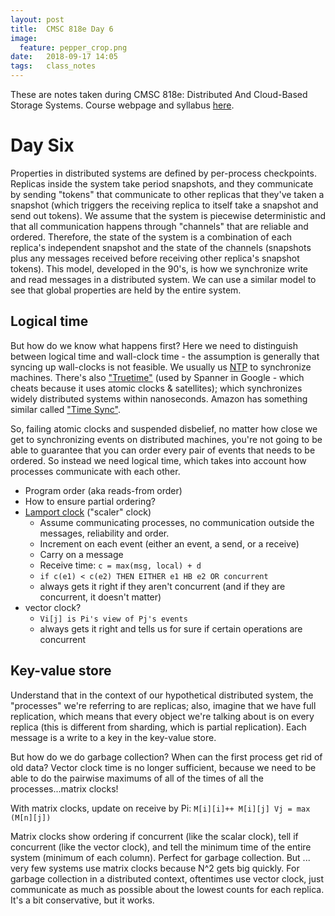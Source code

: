 ```yaml
---
layout: post
title:  CMSC 818e Day 6
image:
  feature: pepper_crop.png
date:   2018-09-17 14:05
tags:   class_notes
---
```


These are notes taken during CMSC 818e: Distributed And Cloud-Based Storage Systems. Course webpage and syllabus [here](http://triffid.cs.umd.edu/818/).

# Day Six

Properties in distributed systems are defined by per-process checkpoints. Replicas inside the system take period snapshots, and they communicate by sending "tokens" that communicate to other replicas that they've taken a snapshot (which triggers the receiving replica to itself take a snapshot and send out tokens). We assume that the system is piecewise deterministic and that all communication happens through "channels" that are reliable and ordered. Therefore, the state of the system is a combination of each replica's independent snapshot and the state of the channels (snapshots plus any messages received before receiving other replica's snapshot tokens). This model, developed in the 90's, is how we synchronize write and read messages in a distributed system. We can use a similar model to see that global properties are held by the entire system.

## Logical time

But how do we know what happens first? Here we need to distinguish between logical time and wall-clock time - the assumption is generally that syncing up wall-clocks is not feasible. We usually us [NTP](https://en.wikipedia.org/wiki/Network_Time_Protocol) to synchronize machines. There's also ["Truetime"](https://cloud.google.com/spanner/docs/true-time-external-consistency) (used by Spanner in Google - which cheats because it uses atomic clocks & satellites); which synchronizes widely distributed systems within nanoseconds. Amazon has something similar called ["Time Sync"](https://aws.amazon.com/about-aws/whats-new/2017/11/introducing-the-amazon-time-sync-service/).

So, failing atomic clocks and suspended disbelief, no matter how close we get to synchronizing events on distributed machines, you're not going to be able to guarantee that you can order every pair of events that needs to be ordered. So instead we need logical time, which takes into account how processes communicate with each other.

 - Program order (aka reads-from order)
 - How to ensure partial ordering?
 - [Lamport clock](https://en.wikipedia.org/wiki/Lamport_timestamps) ("scaler" clock)
    - Assume communicating processes, no communication outside the messages, reliability and order.
    - Increment on each event (either an event, a send, or a receive)
    - Carry on a message
    - Receive time: `c = max(msg, local) + d`
    - `if c(e1) < c(e2) THEN EITHER e1 HB e2 OR concurrent`
    - always gets it right if they aren't concurrent (and if they are concurrent, it doesn't matter)
 - vector clock?
    - `Vi[j] is Pi's view of Pj's events`
    - always gets it right and tells us for sure if certain operations are concurrent

## Key-value store

Understand that in the context of our hypothetical distributed system, the "processes" we're referring to are replicas; also, imagine that we have full replication, which means that every object we're talking about is on every replica (this is different from sharding, which is partial replication). Each message is a write to a key in the key-value store.

But how do we do garbage collection? When can the first process get rid of old data? Vector clock time is no longer sufficient, because we need to be able to do the pairwise maximums of all of the times of all the processes...matrix clocks!

With matrix clocks, update on receive by Pi:
    ```
    M[i][i]++
    M[i][j] Vj = max (M[n][j])
    ```

Matrix clocks show ordering if concurrent (like the scalar clock), tell if concurrent (like the vector clock), and tell the minimum time of the entire system (minimum of each column). Perfect for garbage collection. But ... very few systems use matrix clocks because N^2 gets big quickly. For garbage collection in a distributed context, oftentimes use vector clock, just communicate as much as possible about the lowest counts for each replica. It's a bit conservative, but it works.
